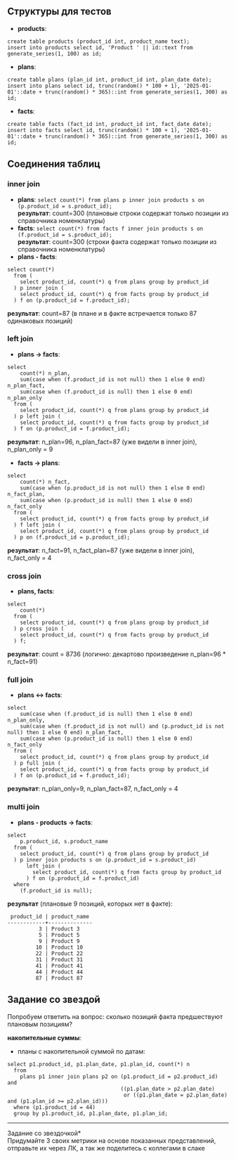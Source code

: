 ## Структуры для тестов

- **products**:
```
create table products (product_id int, product_name text);
insert into products select id, 'Product ' || id::text from generate_series(1, 100) as id;
```
- **plans**:
```
create table plans (plan_id int, product_id int, plan_date date);
insert into plans select id, trunc(random() * 100 + 1), '2025-01-01'::date + trunc(random() * 365)::int from generate_series(1, 300) as id;
```
- **facts**:
```
create table facts (fact_id int, product_id int, fact_date date);
insert into facts select id, trunc(random() * 100 + 1), '2025-01-01'::date + trunc(random() * 365)::int from generate_series(1, 300) as id;
```

## Соединения таблиц

### inner join

- **plans**: `select count(*) from plans p inner join products s on (p.product_id = s.product_id);` \
**результат**: count=300 (плановые строки содержат только позиции из справочника номенклатуры)
- **facts**: `select count(*) from facts f inner join products s on (f.product_id = s.product_id);` \
**результат**: count=300 (строки факта содержат только позиции из справочника номенклатуры)
- **plans - facts**:
```
select count(*)
  from (
    select product_id, count(*) q from plans group by product_id
  ) p inner join (
    select product_id, count(*) q from facts group by product_id
  ) f on (p.product_id = f.product_id);
```
**результат**: count=87 (в плане и в факте встречается только 87 одинаковых позиций)

### left join

- **plans -> facts**:
```
select
    count(*) n_plan,
    sum(case when (f.product_id is not null) then 1 else 0 end) n_plan_fact,
    sum(case when (f.product_id is null) then 1 else 0 end) n_plan_only
  from (
    select product_id, count(*) q from plans group by product_id
  ) p left join (
    select product_id, count(*) q from facts group by product_id
  ) f on (p.product_id = f.product_id);
```
**результат**: n_plan=96, n_plan_fact=87 (уже видели в inner join), n_plan_only = 9

- **facts -> plans**:
```
select
    count(*) n_fact,
    sum(case when (p.product_id is not null) then 1 else 0 end) n_fact_plan,
    sum(case when (p.product_id is null) then 1 else 0 end) n_fact_only
  from (
    select product_id, count(*) q from facts group by product_id
  ) f left join (
    select product_id, count(*) q from plans group by product_id
  ) p on (f.product_id = p.product_id);
```
**результат**: n_fact=91, n_fact_plan=87 (уже видели в inner join), n_fact_only = 4

### cross join

- **plans, facts**:
```
select
    count(*)
  from (
    select product_id, count(*) q from plans group by product_id
  ) p cross join (
    select product_id, count(*) q from facts group by product_id
  ) f;
```
**результат**: count = 8736 (логично: декартово произведение n_plan=96 * n_fact=91)

### full join

- **plans <-> facts**:
```
select
    sum(case when (f.product_id is null) then 1 else 0 end) n_plan_only,
    sum(case when (f.product_id is not null) and (p.product_id is not null) then 1 else 0 end) n_plan_fact,
    sum(case when (p.product_id is null) then 1 else 0 end) n_fact_only
  from (
    select product_id, count(*) q from plans group by product_id
  ) p full join (
    select product_id, count(*) q from facts group by product_id
  ) f on (p.product_id = f.product_id);
```
**результат**:  n_plan_only=9, n_plan_fact=87, n_fact_only = 4

### multi join

- **plans - products -> facts**:

```
select
    p.product_id, s.product_name
  from (
    select product_id, count(*) q from plans group by product_id
  ) p inner join products s on (p.product_id = s.product_id)
      left join (
        select product_id, count(*) q from facts group by product_id
      ) f on (p.product_id = f.product_id)
  where
    (f.product_id is null);
```
**результат** (плановые 9 позиций, которых нет в факте):
```
 product_id | product_name
------------+--------------
          3 | Product 3
          5 | Product 5
          9 | Product 9
         10 | Product 10
         22 | Product 22
         31 | Product 31
         41 | Product 41
         44 | Product 44
         87 | Product 87
```

## Задание со звездой

Попробуем ответить на вопрос: сколько позиций факта предшествуют плановым позициям?

**накопительные суммы**:
- планы с накопительной суммой по датам:
```
select p1.product_id, p1.plan_date, p1.plan_id, count(*) n
  from
    plans p1 inner join plans p2 on (p1.product_id = p2.product_id) and
                                    ((p1.plan_date > p2.plan_date)
                                     or ((p1.plan_date = p2.plan_date) and (p1.plan_id >= p2.plan_id)))
  where (p1.product_id = 44)
  group by p1.product_id, p1.plan_date, p1.plan_id;
```


<hr>
<p>Задание со звездочкой*<br>Придумайте 3 своих метрики на основе показанных представлений, отправьте их через ЛК, а так же поделитесь с коллегами в слаке</p>
</div>
